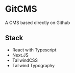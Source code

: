 # GitCMS

A CMS based directly on Github

## Stack

- React with Typescript
- Next.JS
- TailwindCSS
- Tailwind Typography
